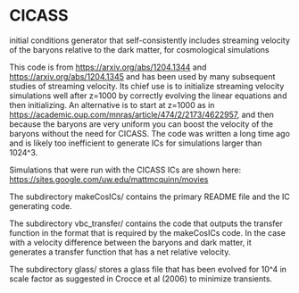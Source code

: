 # CICASS
initial conditions generator that self-consistently includes streaming velocity of the baryons 
relative to the dark matter, for cosmological simulations

This code is from https://arxiv.org/abs/1204.1344 and https://arxiv.org/abs/1204.1345 and has been used by many
subsequent studies of streaming velocity.  Its chief use is to initialize streaming velocity simulations
well after z=1000 by correctly evolving the linear equations and then initializing.  An alternative 
is to start at z=1000 as in https://academic.oup.com/mnras/article/474/2/2173/4622957, and then because
the baryons are very uniform you can boost the velocity of the baryons without the need for CICASS.
The code was written a long time ago and is likely too inefficient to generate ICs for simulations 
larger than 1024^3.

Simulations that were run with the CICASS ICs are shown here: https://sites.google.com/uw.edu/mattmcquinn/movies


The subdirectory makeCosICs/ contains the primary README file and the
IC generating code.  

The subdirectory vbc_transfer/ contains the code
that outputs the transfer function in the format that is required by
the makeCosICs code.  In the case with a velocity difference between
the baryons and dark matter, it generates a transfer function that has
a net relative velocity.

The subdirectory glass/ stores a glass file that has been evolved for
10^4 in scale factor as suggested in Crocce et al (2006) to minimize transients.
